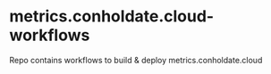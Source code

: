 # metrics.conholdate.cloud-workflows
Repo contains workflows to build &amp; deploy metrics.conholdate.cloud
